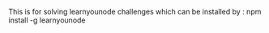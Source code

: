 This is for solving learnyounode challenges which can be installed by :
npm install -g learnyounode
